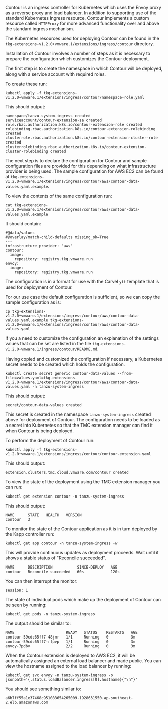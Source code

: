 Contour is an ingress controller for Kubernetes which uses the Envoy proxy as a reverse proxy and load balancer. In addition to supporting use of the standard Kubernetes Ingress resource, Contour implements a custom resource called ``HTTPProxy`` for more advanced functionality over and above the standard ingress mechanism.

The Kubernetes resources used for deploying Contour can be found in the ``tkg-extensions-v1.2.0+vmware.1/extensions/ingress/contour`` directory.

Installation of Contour involves a number of steps as it is necessary to prepare the configuration which customizes the Contour deployment.

The first step is to create the namespace in which Contour will be deployed, along with a service account with required roles.

To create these run:

```execute-1
kubectl apply -f tkg-extensions-v1.2.0+vmware.1/extensions/ingress/contour/namespace-role.yaml
```

This should output:

```
namespace/tanzu-system-ingress created
serviceaccount/contour-extension-sa created
role.rbac.authorization.k8s.io/contour-extension-role created
rolebinding.rbac.authorization.k8s.io/contour-extension-rolebinding created
clusterrole.rbac.authorization.k8s.io/contour-extension-cluster-role created
clusterrolebinding.rbac.authorization.k8s.io/contour-extension-cluster-rolebinding created
```

The next step is to declare the configuration for Contour and sample configuration files are provided for this depending on what infrastructure provider is being used. The sample configuration for AWS EC2 can be found at ``tkg-extensions-v1.2.0+vmware.1/extensions/ingress/contour/aws/contour-data-values.yaml.example``.

To view the contents of the same configuration run:

```execute-1
cat tkg-extensions-v1.2.0+vmware.1/extensions/ingress/contour/aws/contour-data-values.yaml.example
```

It should contain:

```
#@data/values
#@overlay/match-child-defaults missing_ok=True
---
infrastructure_provider: "aws"
contour:
  image:
    repository: registry.tkg.vmware.run
envoy:
  image:
    repository: registry.tkg.vmware.run
```

The configuration is in a format for use with the Carvel ``ytt`` template that is used for deployment of Contour.

For our use case the default configuration is sufficient, so we can copy the sample configuration as is:

```execute-1
cp tkg-extensions-v1.2.0+vmware.1/extensions/ingress/contour/aws/contour-data-values.yaml.example tkg-extensions-v1.2.0+vmware.1/extensions/ingress/contour/aws/contour-data-values.yaml
```

If you a need to customize the configuration an explanation of the settings values that can be set are listed in the file ``tkg-extensions-v1.2.0+vmware.1/ingress/contour/README.md``.

Having copied and customized the configuration if necessary, a Kubernetes secret needs to be created which holds the configuration.

```execute-1
kubectl create secret generic contour-data-values --from-file=values.yaml=tkg-extensions-v1.2.0+vmware.1/extensions/ingress/contour/aws/contour-data-values.yaml -n tanzu-system-ingress
```

This should output:

```
secret/contour-data-values created
```

This secret is created in the namespace ``tanzu-system-ingress`` created above for deployment of Contour. The configuration needs to be loaded as a secret into Kubernetes so that the TMC extension manager can find it when Contour is being deployed.

To perform the deployment of Contour run:

```execute-1
kubectl apply -f tkg-extensions-v1.2.0+vmware.1/extensions/ingress/contour/contour-extension.yaml
```

This should output:

```
extension.clusters.tmc.cloud.vmware.com/contour created
```

To view the state of the deployment using the TMC extension manager you can run:

```execute-1
kubectl get extension contour -n tanzu-system-ingress
```

This should output:

```
NAME      STATE   HEALTH   VERSION
contour   3 
```

To monitor the state of the Contour application as it is in turn deployed by the Kapp controller run:

```execute-1
kubectl get app contour -n tanzu-system-ingress -w
```

This will provide continuous updates as deployment proceeds. Wait until it shows a stable status of "Reconcile succeeded".

```
NAME      DESCRIPTION           SINCE-DEPLOY   AGE
contour   Reconcile succeeded   60s            120s
```

You can then interrupt the monitor:

```terminal:interrupt
session: 1
```

The state of individual pods which make up the deployment of Contour can be seen by running:

```execute-1
kubectl get pods -n tanzu-system-ingress
```

The output should be similar to:

```
NAME                       READY   STATUS    RESTARTS   AGE
contour-59cdc65ff7-48jmr   1/1     Running   0          3m
contour-59cdc65ff7-rfpvp   1/1     Running   0          3m
envoy-7pdbv                2/2     Running   0          3m
```

When the Contour extension is deployed to AWS EC2, it will be automatically assigned an external load balancer and made public. You can view the hostname assigned to the load balancer by running:

```execute-1
kubectl get svc envoy -n tanzu-system-ingress -o jsonpath='{.status.loadBalancer.ingress[0].hostname}{"\n"}'
```

You should see something similar to:

```
a6b7ff55a1e37468c951083654265009-1928631550.ap-southeast-2.elb.amazonaws.com
```

